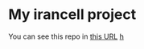 # My irancell project
You can see this repo in [this URL](https://negar-karimnejad.github.io/irancell/)
[h](https://img.shields.io/github/commit-activity/m/negar-karimnejad/irancell/main)
